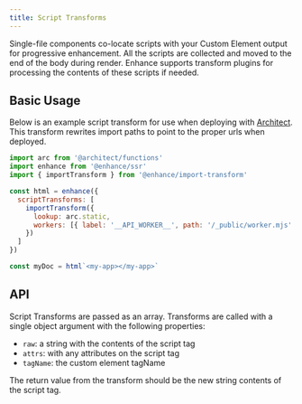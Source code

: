 ```yaml
---
title: Script Transforms
---
```


Single-file components co-locate scripts  with your Custom Element output for progressive enhancement. All the scripts are collected and moved to the end of the body during render. Enhance supports transform plugins for processing the contents of these scripts if needed.

## Basic Usage

Below is an example script transform for use when deploying with [Architect](https://arc.codes). This transform rewrites import paths to point to the proper urls when deployed.

```javascript
import arc from '@architect/functions'
import enhance from '@enhance/ssr'
import { importTransform } from '@enhance/import-transform'

const html = enhance({
  scriptTransforms: [
    importTransform({
      lookup: arc.static,
      workers: [{ label: '__API_WORKER__', path: '/_public/worker.mjs' }]
    })
  ]
})

const myDoc = html`<my-app></my-app>`
```

## API

Script Transforms are passed as an array. Transforms are called with a single object argument with the following properties:

- `raw`: a string with the contents of the script tag
- `attrs`: with any attributes on the script tag
- `tagName`: the custom element tagName

The return value from the transform should be the new string contents of the script tag.
